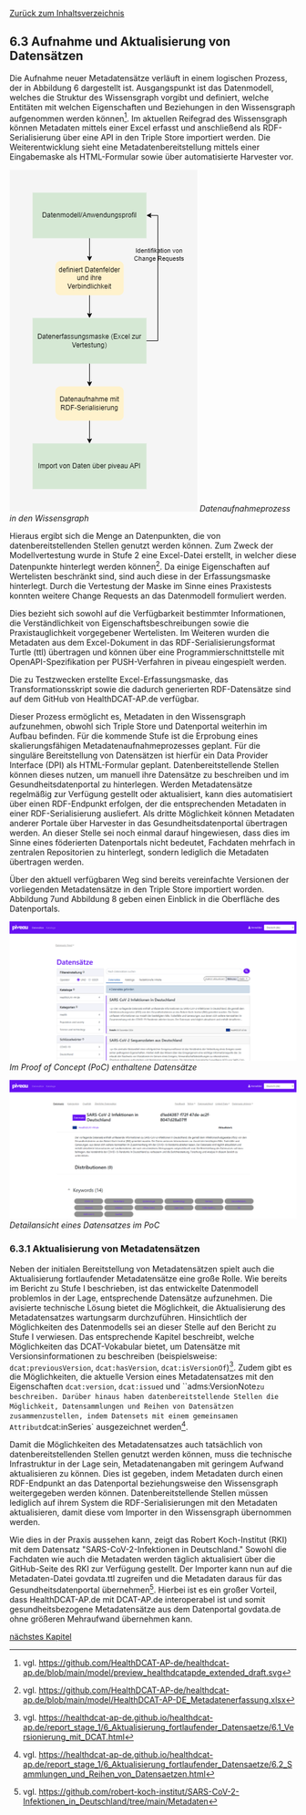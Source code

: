 [Zurück zum Inhaltsverzeichnis](https://healthdcat-ap-de.github.io/healthdcat-ap.de/report_stage_2.html)

## 6.3 Aufnahme und Aktualisierung von Datensätzen

Die Aufnahme neuer Metadatensätze verläuft in einem logischen Prozess, der in Abbildung 6 dargestellt ist. Ausgangspunkt ist das Datenmodell, welches die Struktur des Wissensgraph vorgibt und definiert, welche Entitäten mit welchen Eigenschaften und Beziehungen in den Wissensgraph aufgenommen werden können[^96]. Im aktuellen Reifegrad des Wissensgraph können Metadaten mittels einer Excel erfasst und anschließend als RDF-Serialisierung über eine API in den Triple Store importiert werden. Die Weiterentwicklung sieht eine Metadatenbereitstellung mittels einer Eingabemaske als HTML-Formular sowie über automatisierte Harvester vor.

![Datenaufnahmeprozess_in_den_Wissensgraph](https://github.com/HealthDCAT-AP-de/healthdcat-ap.de/blob/main/images/15_HealthDCAT_Datenaufnahme.png?raw=true)
*Datenaufnahmeprozess in den Wissensgraph*

Hieraus ergibt sich die Menge an Datenpunkten, die von datenbereitstellenden Stellen genutzt werden können. Zum Zweck der Modellvertestung wurde in Stufe 2 eine Excel-Datei erstellt, in welcher diese Datenpunkte hinterlegt werden können[^97]. Da einige Eigenschaften auf Wertelisten beschränkt sind, sind auch diese in der Erfassungsmaske hinterlegt. Durch die Vertestung der Maske im Sinne eines Praxistests konnten weitere Change Requests an das Datenmodell formuliert werden.

Dies bezieht sich sowohl auf die Verfügbarkeit bestimmter Informationen, die Verständlichkeit von Eigenschaftsbeschreibungen sowie die Praxistauglichkeit vorgegebener Wertelisten.
Im Weiteren wurden die Metadaten aus dem Excel-Dokument in das RDF-Serialisierungsformat Turtle (ttl) übertragen und können über eine Programmierschnittstelle mit OpenAPI-Spezifikation per PUSH-Verfahren in piveau eingespielt werden.

Die zu Testzwecken erstellte Excel-Erfassungsmaske, das Transformationsskript sowie die dadurch generierten RDF-Datensätze sind auf dem GitHub von HealthDCAT-AP.de verfügbar.

Dieser Prozess ermöglicht es, Metadaten in den Wissensgraph aufzunehmen, obwohl sich Triple Store und Datenportal weiterhin im Aufbau befinden. Für die kommende Stufe ist die Erprobung eines skalierungsfähigen Metadatenaufnahmeprozesses geplant. Für die singuläre Bereitstellung von Datensätzen ist hierfür ein Data Provider Interface (DPI) als HTML-Formular geplant. Datenbereitstellende Stellen können dieses nutzen, um manuell ihre Datensätze zu beschreiben und im Gesundheitsdatenportal zu hinterlegen. Werden Metadatensätze regelmäßig zur Verfügung gestellt oder aktualisiert, kann dies automatisiert über einen RDF-Endpunkt erfolgen, der die entsprechenden Metadaten in einer RDF-Serialisierung ausliefert. Als dritte Möglichkeit können Metadaten anderer Portale über Harvester in das Gesundheitsdatenportal übertragen werden. An dieser Stelle sei noch einmal darauf hingewiesen, dass dies im Sinne eines föderierten Datenportals nicht bedeutet, Fachdaten mehrfach in zentralen Repositorien zu hinterlegt, sondern lediglich die Metadaten übertragen werden.

Über den aktuell verfügbaren Weg sind bereits vereinfachte Versionen der vorliegenden Metadatensätze in den Triple Store importiert worden. Abbildung 7und Abbildung 8 geben einen Einblick in die Oberfläche des Datenportals.

![Im_Proof_of_Concept_(PoC)_enthaltene_Datensätze](https://github.com/HealthDCAT-AP-de/healthdcat-ap.de/blob/main/images/18_ansicht_%20alle_datensaetze.png?raw=true)
*Im Proof of Concept (PoC) enthaltene Datensätze*

![Detailansicht_eines_Datensatzes_im_PoC](https://github.com/HealthDCAT-AP-de/healthdcat-ap.de/blob/main/images/20_detailansicht_datensatz.png?raw=true)
*Detailansicht eines Datensatzes im PoC*

### 6.3.1 Aktualisierung von Metadatensätzen

Neben der initialen Bereitstellung von Metadatensätzen spielt auch die Aktualisierung fortlaufender Metadatensätze eine große Rolle. Wie bereits im Bericht zu Stufe I beschrieben, ist das entwickelte Datenmodell problemlos in der Lage, entsprechende Datensätze aufzunehmen. Die avisierte technische Lösung bietet die Möglichkeit, die Aktualisierung des Metadatensatzes wartungsarm durchzuführen. Hinsichtlich der Möglichkeiten des Datenmodells sei an dieser Stelle auf den Bericht zu Stufe I verwiesen. Das entsprechende Kapitel beschreibt, welche Möglichkeiten das DCAT-Vokabular bietet, um Datensätze mit Versionsinformationen zu beschreiben (beispielsweise: `dcat:previousVersion`, `dcat:hasVersion`, `dcat:isVersionOf`)[^98]. Zudem gibt es die Möglichkeiten, die aktuelle Version eines Metadatensatzes mit den Eigenschaften `dcat:version`, `dcat:issued` und ``adms:VersionNote` zu beschreiben. Darüber hinaus haben datenbereitstellende Stellen die Möglichkeit, Datensammlungen und Reihen von Datensätzen zusammenzustellen, indem Datensets mit einem gemeinsamen Attribut `dcat:inSeries` ausgezeichnet werden[^99].

Damit die Möglichkeiten des Metadatensatzes auch tatsächlich von datenbereitstellenden Stellen genutzt werden können, muss die technische Infrastruktur in der Lage sein, Metadatenangaben mit geringem Aufwand aktualisieren zu können. Dies ist gegeben, indem Metadaten durch einen RDF-Endpunkt an das Datenportal beziehungsweise den Wissensgraph weitergegeben werden können. Datenbereitstellende Stellen müssen lediglich auf ihrem System die RDF-Serialisierungen mit den Metadaten aktualisieren, damit diese vom Importer in den Wissensgraph übernommen werden.

Wie dies in der Praxis aussehen kann, zeigt das Robert Koch-Institut (RKI) mit dem Datensatz "SARS-CoV-2-Infektionen in Deutschland." Sowohl die Fachdaten wie auch die Metadaten werden täglich aktualisiert über die GitHub-Seite des RKI zur Verfügung gestellt. Der Importer kann nun auf die Metadaten-Datei govdata.ttl zugreifen und die Metadaten daraus für das Gesundheitsdatenportal übernehmen[^100]. Hierbei ist es ein großer Vorteil, dass HealthDCAT-AP.de mit DCAT-AP.de interoperabel ist und somit gesundheitsbezogene Metadatensätze aus dem Datenportal govdata.de ohne größeren Mehraufwand übernehmen kann.

[nächstes Kapitel](https://healthdcat-ap-de.github.io/healthdcat-ap.de/report_stage_2/6_Initialversion_Wissensgraph/6.4_Verknuepfung_von_Datensaetzen.html)

[^96]: vgl. https://github.com/HealthDCAT-AP-de/healthdcat-ap.de/blob/main/model/preview_healthdcatapde_extended_draft.svg
[^97]: vgl. https://github.com/HealthDCAT-AP-de/healthdcat-ap.de/blob/main/model/HealthDCAT-AP-DE_Metadatenerfassung.xlsx
[^98]: vgl. https://healthdcat-ap-de.github.io/healthdcat-ap.de/report_stage_1/6_Aktualisierung_fortlaufender_Datensaetze/6.1_Versionierung_mit_DCAT.html
[^99]: vgl. https://healthdcat-ap-de.github.io/healthdcat-ap.de/report_stage_1/6_Aktualisierung_fortlaufender_Datensaetze/6.2_Sammlungen_und_Reihen_von_Datensaetzen.html
[^100]: vgl. https://github.com/robert-koch-institut/SARS-CoV-2-Infektionen_in_Deutschland/tree/main/Metadaten
